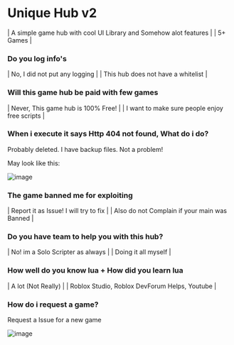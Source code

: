 # Unique Hub v2

| A simple game hub with cool UI Library and Somehow alot features |
| 5+ Games |

### Do you log info's
| No, I did not put any logging |
| This hub does not have a whitelist |

### Will this game hub be paid with few games
| Never, This game hub is 100% Free! |
| I want to make sure people enjoy free scripts |

### When i execute it says Http 404 not found, What do i do?
Probably deleted. I have backup files. Not a problem!

May look like this:

![image](https://user-images.githubusercontent.com/76736126/164566441-29a73ee7-f3f4-44f5-8a80-b04cbfbb4eae.png)


### The game banned me for exploiting
| Report it as Issue! I will try to fix |
| Also do not Complain if your main was Banned |

### Do you have team to help you with this hub?
| No! im a Solo Scripter as always |
| Doing it all myself |

### How well do you know lua + How did you learn lua
| A lot (Not Really) |
| Roblox Studio, Roblox DevForum Helps, Youtube |

### How do i request a game?
Request a Issue for a new game

![image](https://user-images.githubusercontent.com/76736126/164566190-348a5b86-d3d5-447a-8db7-1f433d08ec3b.png)


